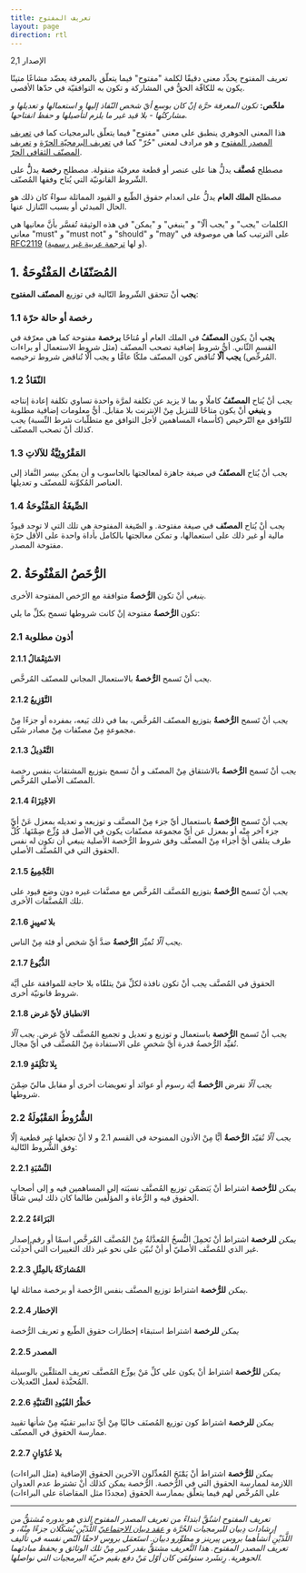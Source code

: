 ```yaml
---
title: تعريف المفتوح
layout: page
direction: rtl
---
```


الإصدار 2,1

تعريف المفتوح يحدِّد معنى دقيقًا لكلمة "مفتوح" فيما يتعلّق بالمعرفة يعضّد مشاعًا متينًا يكون به للكافّة الحقُّ في المشاركة و تكون به التوافقيّة في حدّها الأقصى.

**ملخّص:** *تكون المعرفة حرَّة إنْ كان بوسع أيّ شخص النّفاذ إليها و استعمالها و تعديلها و مشاركتُها - بلا قيد غير ما يلزم لتأصيلها و حفظ انفتاحها.*

هذا المعنى الجوهري ينطبق على معنى "مفتوح" فيما يتعلّق بالبرمجيات كما في [تعريف المصدر المفتوح](https://ar.wikipedia.org/wiki/%D8%AA%D8%B9%D8%B1%D9%8A%D9%81_%D8%A7%D9%84%D9%85%D8%B5%D8%AF%D8%B1_%D8%A7%D9%84%D9%85%D9%81%D8%AA%D9%88%D8%AD) و هو مرادف لمعنى "حُرّ" كما في [تعريف البرمجيّة الحرّة](https://ar.wikipedia.org/wiki/%D8%AA%D8%B9%D8%B1%D9%8A%D9%81_%D8%A7%D9%84%D8%A8%D8%B1%D9%85%D8%AC%D9%8A%D8%A9_%D8%A7%D9%84%D8%AD%D8%B1%D9%91%D8%A9) و [تعريف المصنّف الثقافي الحرّ](https://ar.wikipedia.org/wiki/%D8%AA%D8%B9%D8%B1%D9%8A%D9%81_%D8%A7%D9%84%D9%85%D8%B5%D9%86%D9%91%D9%81_%D8%A7%D9%84%D8%AB%D9%82%D8%A7%D9%81%D9%8A_%D8%A7%D9%84%D8%AD%D8%B1%D9%91).

مصطلح **مُصنَّف** يدلُّ هنا على عنصر أو قطعة معرفيّة منقولة.
مصطلح **رخصة** يدلُّّ على الشّروط القانونيّة التي يُتاح وفقها المُصنّف.

مصطلح **الملك العام** يدلُّ على انعدام حقوق الطّبع و القيود المماثلة سواءٌ كان ذلك هو الحال المبدئي أو بسبب التّنازل عنها.

الكلمات "يجب" و "يجب ألّا" و "ينبغي" و "يمكن" في هذه الوثيقة تُفسَّر بأنَّ معانيها هي معاني "must" و "must not" و "should" و "may" على الترتيب كما هي موصوفة في [RFC2119](https://tools.ietf.org/html/rfc2119) (و لها [ترجمة عربية غير رسمية](https://arabdigitalexpression.org/wiki/RFC2119)).

## 1. المُصَنّفَاتُ المَفْتُوحَةُ

**يجب** أنْ تتحقق الشّروط التّالية في توزيع **المصنّف المفتوح**:

### 1.1 رخصة أو حالة حرّة

**يجب** أنْ يكون **المصنّفُ** في الملك العام أو مُتاحًا **برخصة** مفتوحة كما هي معرّفة في القسم الثّاني. أيُّ شروط إضافية تصحب المصنّف (مثل شروط الاستعمال أو براءات المُرخِّص) **يجب ألّا** تُناقض كون المصنّف ملكًا عامًّا و يجب ألَّا تُناقض شروط ترخيصه.

### 1.2 النّفَاذُ

*يجب* أنْ يُتاح **المصنّفُ** كاملًا و بما لا يزيد عن تكلفة لمرَّة واحدة تساوي تكلفة إعادة إنتاجه و **ينبغي** أنْ يكون متاحًا للتنزيل مِنْ الإنترنت بلا مقابل.
أيُّ معلومات إضافية مطلوبة للتّوافق مع التّرخيص (كأسماء المساهمين لأجل التوافق مع متطلّبات شرط النِّسبة) *يجب* كذلك أنْ تصحب المصنّف.

### 1.3 المَقْرُوئِيَّةُ للآلاتِ
*يجب* أنْ يُتاح **المصنّفُ** في صيغة جاهزة لمعالجتها بالحاسوب و أن يمكن بيسر النَّفاذ إلى العناصر المُكوِّنة للمصنّف و تعديلها.

### 1.4 الصِّيغَةُ المَفْتُوحَةُ
*يجب* أنْ يُتاح **المصنّف** في صيغة مفتوحة. و الصّيغة المفتوحة هي تلك التي لا توجد قيودٌ مالية أو غير ذلك على استعمالها، و تمكن معالجتها بالكامل بأداة واحدة على الأقل حرّة مفتوحة المصدر.

## 2. الرُّخَصُ المَفْتُوحَةُ

*ينبغي* أنْ تكون **الرُّخصةُ** متوافقة مع الرّخص المفتوحة الأخرى.

تكون **الرُّخصةُ** مفتوحة إنْ كانت شروطها تسمح بكلِّ ما يلي:

### 2.1 أذون مطلوبة

#### 2.1.1 الاسْتِعْمَالُ

*يجب* أنْ تَسمح **الرُّخصةُ** بالاستعمال المجاني للمصنّف المُرخَّص.

#### 2.1.2 التَّوْزِيعُ

*يجب* أنْ تَسمح **الرُّخصةُ** بتوزيع المصنّف المُرخَّص، بما في ذلك بَيعه، بمفرده أو جزءًا مِنْ مجموعةٍ مِنْ مصنّفات مِنْ مصادر شتّى.

#### 2.1.3 التَّعْدِيلُ

*يجب* أنْ تَسمح **الرُّخصةُ** بالاشتقاق مِنْ المصنّف و أنْ تسمح بتوزيع المشتقات بنفس رخصة المصنّف الأصلي المُرخَّص.

#### 2.1.4 الاجْتِزَاءُ

*يجب* أنْ تَسمح **الرُّخصةُ** باستعمال أيِّ جزء مِنْ المصنَّف و توزيعه و تعديله بمعزل عَنْ أيِّ جزء آخر مِنْه أو بمعزل عن أيِّ مجموعة مصنّفات يكون في الأصل قد وُزِّع ضِمْنَها. كُلُّ طرف يتلقى أيَّ أجزاء مِنْ المصنَّف وفق شروط الرُّخصة الأصلية *ينبغي* أن تكون له نفس الحقوق التي في المُصنَّف الأصلي.

#### 2.1.5 التَّجْمِيعُ

*يجب* أنْ تَسمح **الرُّخصةُ** بتوزيع المُصنَّف المُرخَّص مع مصنَّفات غيره دون وضع قيود على تلك المُصنَّفات الأخرى.

#### 2.1.6 بلا تَميِيزٍ

*يجب ألّا* تُميِّز **الرُّخصةُ** ضدَّ أيِّ شخص أو فئة مِنْ الناس.

#### 2.1.7 الذُّيُوعُ

الحقوق في المُصنَّف *يجب* أنْ تكون نافذة لكلِّ مَنْ يتلقّاه بلا حاجة للموافقة على أيَّة شروط قانونيّة أخرى.

#### 2.1.8 الانطباق لأيِّ غرض

*يجب* أنْ تَسمح **الرُّخصة** باستعمال و توزيع و تعديل و تجميع المُصنَّف لأيِّ غرض. *يجب ألّا* تُقيِّد الرُّخصةُ قدرة أيَّ شخصٍ على الاستفادة مِنْ المُصنَّف في أيِّ مجال.

#### 2.1.9 بِلا تَكْلِفَةٍ

*يجب ألّا* تفرض **الرُّخصةُ** أيّة رسوم أو عوائد أو تعويضات أخرى أو مقابل ماليّ ضِمْنَ شروطها.

### 2.2 الشُّرُوطُ المَقْبُولَةُ

*يجب ألّا* تُقيّد **الرُّخصةُ** أيًّا مِنْ الأذون الممنوحة في القسم 2.1 و لا أنْ تجعلها غير قطعية إلّا وفق الشُّروط التّالية:

#### 2.2.1 النِّسْبَةِ

*يمكن* **للرُّخصة** اشتراط أنْ يَتضمّن توزيع المُصنَّف نسبَته إلى المساهمين فيه و إلى أصحاب الحقوق فيه و الرُّعاة و المؤلِّفين طالما كان ذلك ليس شاقًّا.

#### 2.2.2 البَرَاءَةُ

*يمكن* **للرخصة** اشتراط أنْ تَحمِلَ النُّسخُ المُعدَّلةُ مِنْ المُصنَّف المُرخَّص اسمًا أو رقم إصدار غير الذي للمُصنَّف الأصليّ أو أنْ تُبيّن على نحو غير ذلك التغييرات التي أُحدِثَت.

#### 2.2.3 المُشارَكَةُ بالمِثْلِ

*يمكن* **للرُّخصة** اشتراط توزيع المصنَّف بنفس الرُّخصة أو برخصة مماثلة لها.

#### 2.2.4 الإخطار

*يمكن* **للرخصة** اشتراط استبقاء إخطارات حقوق الطّبع و تعريف الرُّخصة

#### 2.2.5 المصدر

*يمكن* **للرُّخصة** اشتراط أنْ يكون على كلِّ مَنْ يوزِّع المُصنَّف تعريف المتلقِّين بالوسيلة المُحبَّذة لعمل التّعديلات.

#### 2.2.6 حَظْرُ القُيُودِ التِّقنَيَّةِ

*يمكن* **للرخصة** اشتراط كون توزيع المُصنَف خاليًا مِنْ أيِّ تدابير تقنيّة مِنْ شأنها تقييد ممارسة الحقوق في المصنّف.

#### 2.2.7 بلا عُدْوَانٍ

*يمكن* **للرُّخصة** اشتراط أنْ يَمَْنَحَ المُعدِّلون الآخرين الحقوق الإضافية (مثل البراءات) اللازمة لممارسة الحقوق التي في الرُّخصة. الرُّخصة يمكن كذلك أنْ تشترط عدم العدوان على المُرخَّص لهم فيما يتعلّق بممارسة الحقوق (مجددًا مثل المقاضاة على البراءات)

----
*تعريف المفتوح اشتُقَّ ابتداءً من تعريف المصدر المفتوح الذي هو بدوره مُشتقٌّ من إرشادات دِبيان للبرمجيات الحُرَّة و [عقد دبيان الاجتماعيّ](https://www.debian.org/social_contract.ar.html) اللَّذَيْنِ يُشكّلان جزءًا مِنْهُ، و اللَّذَيْنِ أنشأهما بروس پيرينز و مطوِّرو دبيان. استَعمَل بروس لاحقًا النّص نفسه في تأليف تعريف المصدر المفتوح. هذا التَّعريف مشتقٌّ بقدر كبير مِنْ تلك الوثائق و يحفظ مبادئهما الحوهرية. رِتشَرد ستولمَن كان أوّل مَنْ دفع بقيم حريّة البرمجيات التي نواصلها.*
